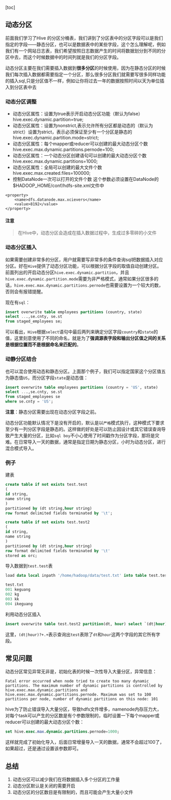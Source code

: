 [toc]
## 动态分区

前面我们学习了Hive 的分区分桶表，我们讲到了分区表中的分区字段可以是我们指定的字段——静态分区，也可以是数据表中的某些字段，这个怎么理解呢，例如我们有一个网站日志表，我们希望按照日志数据产生的时间将数据划分到不同的分区中去，而这个时候数据中的时间列就是我们的分区字段。

动态分区主要在我们需要插入数据到**很多分区**的时候使用，因为在静态分区的时候我们每次插入数据都需要指定一个分区，那么很多分区我们就需要写很多同样功能的插入sql,只是分区值不一样，例如让你将过去一年的数据按照时间以天为单位插入到分区表中去

### 动态分区调整

- 动态分区属性：设置为true表示开启动态分区功能（默认为false）hive.exec.dynamic.partition=true;
- 动态分区属性：设置为nonstrict,表示允许所有分区都是动态的（默认为strict）设置为strict，表示必须保证至少有一个分区是静态的hive.exec.dynamic.partition.mode=strict;
- 动态分区属性：每个mapper或reducer可以创建的最大动态分区个数hive.exec.max.dynamic.partitions.pernode=100;
- 动态分区属性：一个动态分区创建语句可以创建的最大动态分区个数hive.exec.max.dynamic.partitions=1000;
- 动态分区属性：全局可以创建的最大文件个数hive.exec.max.created.files=100000;
- 控制DataNode一次可以打开的文件个数 这个参数必须设置在DataNode的$HADOOP_HOME/conf/hdfs-site.xml文件中
```
<property>
    <name>dfs.datanode.max.xcievers</name>
    <value>8192</value>
</property>
```
#### 注意

> 在Hive中，动态分区会造成在插入数据过程中，生成过多零碎的小文件

### 动态分区插入

如果需要创建非常多的分区，用户就需要写非常多的条件查询sql把数据插入对应分区。好在`Hive`提供了动态分区功能，可以根据分区字段的取值自动创建分区。前面列出的开启动态分区`hive.exec.dynamic.partition`，并且`hive.exec.dynamic.partition.mode`需要为非严格模式，通常如果分区很多的话，`hive.exec.max.dynamic.partitions.pernode`也需要设置为一个较大的数，否则会有报错提醒。

现在有`sql`：

```sql
insert overwrite table employees partitions (country, state)
select ...,se.cnty, se.st
from staged_employees se;
```

可以看出，`Hive`根据`select`语句中最后两列来确定分区字段`country`和`state`的值，这里刻意使用了不同的命名，就是为了**强调源表字段和输出分区值之间的关系是根据位置而不是根据命名来匹配的**。

### 动静分区结合

也可以混合使用动态和静态分区。上面那个例子，我们可以指定国家这个分区值五为静态值`US`，而分区字段`state`是动态值：

```sql
insert overwrite table employees partitions (country = 'US', state)
select ...,se.cnty, se.st
from staged_employees se
where se.cnty = 'US';
```

**注意**：静态分区需要出现在动态分区字段之前。

动态分区功能默认情况下是没有开启的，默认是以`严格`模式执行，这种模式下要求至少有一列分区字段是静态的。这样做的好处是可以防止因设计或其它错误查询导致产生大量的分区，比如`sql boy`不小心使用了时间戳作为分区字段，那将是灾难。在日常导入一天的数据，通常是指定日期为静态分区，小时为动态分区，进行混合模式导入。

### 例子

建表

```sql
create table if not exists test.test
(
id string,
name string
)
partitioned by (dt string,hour string)
row format delimited fields terminated by '\t';

create table if not exists test.test2
(
id string,
name string
)
partitioned by (dt string,hour string)
row format delimited fields terminated by '\t'
stored as orc;
```

导入数据到`test.test`表

```sql
load data local inpath '/home/hadoop/data/test.txt' into table test.test partition(dt = '2019-09-10', hour = '02');

test.txt
001	keguang
002	kg
003	kk
004	ikeguang
```

利用动态分区插入

```sql
insert overwrite table test.test2 partition(dt, hour) select `(dt|hour)?+.+`,dt,hour from test.test;
```

这里，`(dt|hour)?+.+`表示查询出`test`表除了`dt`和`hour`这两个字段的其它所有字段。

## 常见问题

动态分区常见异常无非是，初始化表的时候一次性导入大量分区，异常信息：

```
Fatal error occurred when node tried to create too many dynamic partitions. The maximum number of dynamic partitions is controlled by hive.exec.max.dynamic.partitions and hive.exec.max.dynamic.partitions.pernode. Maximum was set to 100 partitions per node, number of dynamic partitions on this node: 101
```

hive为了防止错误导入大量分区，导致hdfs文件增多，namenode内存压力大，对每个task可以产生的分区数是有个参数限制的，临时设置一下每个mapper或reducer可以创建的最大动态分区个数：

```sql
set hive.exec.max.dynamic.partitions.pernode=1000;
```

这样就完成了初始化导入，后面日常增量导入一天的数据，通常不会超过100了，如果超过，还是通过设置该参数即可。



## 总结

1. 动态分区可以减少我们在将数据插入多个分区的工作量
2. 动态分区默认是关闭的需要开启
3. 动态分区的分区数目是有限制的，而且可能会产生大量小文件